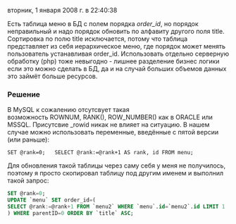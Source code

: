 вторник, 1 января 2008 г. в 22:40:38

Есть таблица меню в БД с полем порядка _order_id_, но порядок неправильный и надо порядок обновить по алфавиту другого поля title. Сортировка по полю title исключается, потому что таблица представляет из себя иерархическое меню, где порядок может менять пользователь устанавливая order_id. Использовать отдельно серверную обработку (php) тоже невыгодно - лишнее разделение бизнес логики если это можно сделать в БД, да и на случай больших объемов данных это займёт больше ресурсов.

### Решение

В MySQL к сожалению отсутсвует такая возможность ROWNUM, RANK(), ROW_NUMBER() как в ORACLE или MSSQL. Присутсвие _rowid никак не влияет на ситуацию. В нашем случае можно использовать переменные, введённые с пятой версии (или раньше):

`SET @rank=0;   SELECT @rank:=@rank+1 AS rank, id FROM menu;`

Для обновления такой таблицы через саму себя у меня не получилось, поэтому я просто скопировал таблицу под другим именем и выполнил такой запрос:

```sql
SET @rank=0;  
UPDATE `menu` SET order_id=(  
SELECT @rank:=@rank+1 FROM `menu2` WHERE `menu`.id=`menu2`.id LIMIT 1  
) WHERE parentID=0 ORDER BY `title` ASC;
```